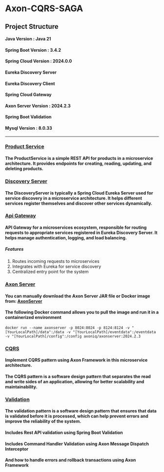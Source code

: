 # Axon-CQRS-SAGA

## Project Structure

#### Java Version : Java 21
#### Spring Boot Version : 3.4.2
#### Spring Cloud Version : 2024.0.0
#### Eureka Discovery Server
#### Eureka Discovery Client
#### Spring Cloud Gateway
#### Axon Server Version : 2024.2.3
#### Spring Boot Validation
#### Mysql Version : 8.0.33

---

### <u>Product Service</u>
#### The ProductService is a simple REST API for products in a microservice architecture. It provides endpoints for creating, reading, updating, and deleting products.

### <u>Discovery Server</u>
#### The DiscoveryServer is typically a Spring Cloud Eureka Server used for service discovery in a microservice architecture. It helps different services register themselves and discover other services dynamically.

### <u>Api Gateway</u>
#### API Gateway for a microservices ecosystem, responsible for routing requests to appropriate services registered in Eureka Discovery Server. It helps manage authentication, logging, and load balancing.
##### Features
1. Routes incoming requests to microservices
2. Integrates with Eureka for service discovery
3. Centralized entry point for the system 

### <u>Axon Server</u>
#### You can manually download the Axon Server JAR file or Docker image from: [AxonServer](https://www.axoniq.io/download)
#### The following Docker command allows you to pull the image and run it in a containerized environment
~~~
docker run --name axonserver -p 8024:8024 -p 8124:8124 -v "[YourLocalPath]/data":/data -v "[YourLocalPath]/eventdata":/eventdata -v "[YourLocalPath]/config":/config axoniq/axonserver:2024.2.3
~~~

### <u>CQRS</u>
#### Implement CQRS pattern using Axon Framework in this microservice architecture.
#### The CQRS pattern is a software design pattern that separates the read and write sides of an application, allowing for better scalability and maintainability.
### <u>Validation</u>
#### The validation pattern is a software design pattern that ensures that data is validated before it is processed, which can help prevent errors and improve the reliability of the system.
#### Includes Rest API validation using Spring Boot Validation
#### Includes Command Handler Validation using Axon Message Dispatch Interceptor
#### And how to handle errors and rollback transactions using Axon Framework